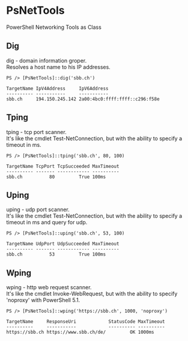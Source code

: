 # PsNetTools
PowerShell Networking Tools as Class

## Dig
dig - domain information groper.  
Resolves a host name to his IP addresses.   

````
PS /> [PsNetTools]::dig('sbb.ch')

TargetName IpV4Address     IpV6Address
---------- -----------     -----------
sbb.ch     194.150.245.142 2a00:4bc0:ffff:ffff::c296:f58e
````

## Tping
tping - tcp port scanner.  
It's like the cmdlet Test-NetConnection, but with the ability to specify a timeout in ms.  

````
PS /> [PsNetTools]::tping('sbb.ch', 80, 100)

TargetName TcpPort TcpSucceeded MaxTimeout
---------- ------- ------------ ----------
sbb.ch          80         True 100ms
````

## Uping
uping - udp port scanner.  
It's like the cmdlet Test-NetConnection, but with the ability to specify a timeout in ms and query for udp.  

````
PS /> [PsNetTools]::uping('sbb.ch', 53, 100)

TargetName UdpPort UdpSucceeded MaxTimeout
---------- ------- ------------ ----------
sbb.ch          53         True 100ms
````

## Wping
wping - http web request scanner.  
It's like the cmdlet Invoke-WebRequest, but with the ability to specify 'noproxy' with PowerShell 5.1.  

````
PS /> [PsNetTools]::wping('https://sbb.ch', 1000, 'noproxy') 

TargetName     ResponseUri            StatusCode MaxTimeout
----------     -----------            ---------- ----------
https://sbb.ch https://www.sbb.ch/de/         OK 1000ms
````
